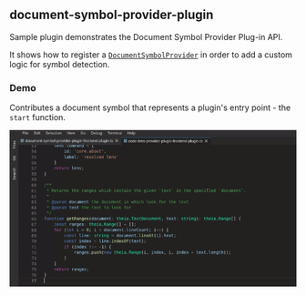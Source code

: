 ## document-symbol-provider-plugin

Sample plugin demonstrates the Document Symbol Provider Plug-in API.

It shows how to register a [`DocumentSymbolProvider`](https://github.com/theia-ide/theia/blob/master/packages/plugin/API.md#document-symbol-provider)
in order to add a custom logic for symbol detection.

### Demo

Contributes a document symbol that represents a plugin's entry point - the `start` function.

![Demo Document Symbol Provider](demo.gif)
